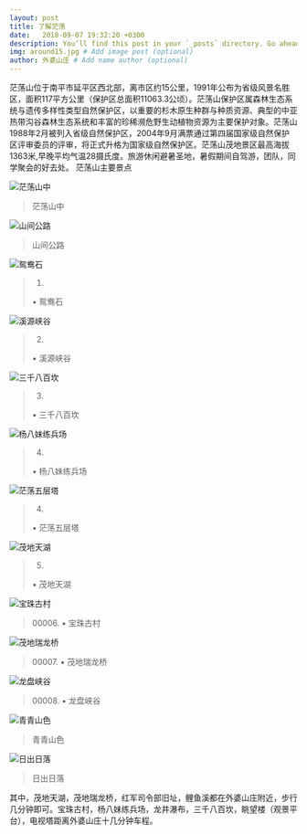 ```yaml
---
layout: post
title: 了解茫荡  
date:   2018-09-07 19:32:20 +0300
description: You’ll find this post in your `_posts` directory. Go ahead and edit it and re-build the site to see your changes. # Add post description (optional)
img: around15.jpg # Add image post (optional)
author: 外婆山庄 # Add name author (optional)
---
```

茫荡山位于南平市延平区西北部，离市区约15公里，1991年公布为省级风景名胜区，面积117平方公里（保护区总面积11063.3公顷）。茫荡山保护区属森林生态系统与遗传多样性类型自然保护区，以重要的杉木原生种群与种质资源、典型的中亚热带沟谷森林生态系统和丰富的珍稀濒危野生动植物资源为主要保护对象。茫荡山1988年2月被列入省级自然保护区，2004年9月满票通过第四届国家级自然保护区评审委员的评审，将正式升格为国家级自然保护区。茫荡山茂地景区最高海拔1363米,早晚平均气温28摄氏度。旅游休闲避暑圣地，暑假期间自驾游，团队，同学聚会的好去处。
茫荡山主要景点

![茫荡山中]({{site.baseurl}}/assets/img/around18.jpg)
>茫荡山中

![山间公路]({{site.baseurl}}/assets/img/mountain3.jpg)
>山间公路

![鸳鸯石]({{site.baseurl}}/assets/img/yuanyang.jpg)
>00001.
>▪ 鸳鸯石

![溪源峡谷]({{site.baseurl}}/assets/img/yuanxi.jpg)
>00002.
>▪ 溪源峡谷

![三千八百坎]({{site.baseurl}}/assets/img/mangdang1.jpg)
>00003.
>▪ 三千八百坎

![杨八妹练兵场]({{site.baseurl}}/assets/img/mountain6.jpg)
>00004.
>▪ 杨八妹练兵场

![茫荡五层塔]({{site.baseurl}}/assets/img/mountain1.jpg)
>00004.
>▪ 茫荡五层塔

![茂地天湖]({{site.baseurl}}/assets/img/around17.jpg)
>00005.
>▪ 茂地天湖

![宝珠古村]({{site.baseurl}}/assets/img/baozhu.jpg)
>00006. ▪ 宝珠古村

![茂地瑞龙桥]({{site.baseurl}}/assets/img/around5.jpg)
>00007. ▪ 茂地瑞龙桥

![龙盘峡谷]({{site.baseurl}}/assets/img/mountain4.jpg)
>00008. ▪ 龙盘峡谷

![青青山色]({{site.baseurl}}/assets/img/around26.jpg)
>青青山色

![日出日落]({{site.baseurl}}/assets/img/sunset.jpg)
>日出日落

其中，茂地天湖，茂地瑞龙桥，红军司令部旧址，鲤鱼溪都在外婆山庄附近，步行几分钟即可。宝珠古村，杨八妹练兵场，龙井瀑布，三千八百坎，眺望楼（观景平台），电视塔距离外婆山庄十几分钟车程。





